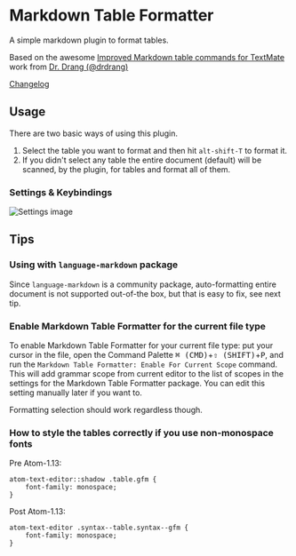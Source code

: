 # Markdown Table Formatter

A simple markdown plugin to format tables.

Based on the awesome [Improved Markdown table commands for TextMate](http://www.leancrew.com/all-this/2012/03/improved-markdown-table-commands-for-textmate/) work from [Dr. Drang (@drdrang)](https://twitter.com/drdrang)

[Changelog](https://github.com/fcrespo82/atom-markdown-table-formatter/blob/master/CHANGELOG.md)


## Usage

There are two basic ways of using this plugin.

1. Select the table you want to format and then hit `alt-shift-T` to format it.
2. If you didn't select any table the entire document (default) will be scanned, by the plugin, for tables and format all of them.

### Settings & Keybindings

![Settings image](https://github.com/fcrespo82/atom-markdown-table-formatter/raw/master/settings.png)

## Tips

### Using with `language-markdown` package

Since `language-markdown` is a community package, auto-formatting entire document is not supported out-of-the box, but that is easy to fix, see next tip.

### Enable Markdown Table Formatter for the current file type

To enable Markdown Table Formatter for your current file type: put your cursor in the file, open the Command Palette <kbd>⌘ (CMD)</kbd>+<kbd>⇧ (SHIFT)</kbd>+<kbd>P</kbd>, and run the `Markdown Table Formatter: Enable For Current Scope` command. This will add grammar scope from current editor to the list of scopes in the settings for the Markdown Table Formatter package. You can edit this setting manually later if you want to.

Formatting selection should work regardless though.

### How to style the tables correctly if you use non-monospace fonts

Pre Atom-1.13:

```less
atom-text-editor::shadow .table.gfm {
    font-family: monospace;
}
```

Post Atom-1.13:

```less
atom-text-editor .syntax--table.syntax--gfm {
    font-family: monospace;
}
```
